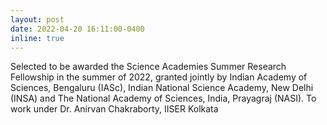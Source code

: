 ```yaml
---
layout: post
date: 2022-04-20 16:11:00-0400
inline: true
---
```


Selected to be awarded the Science Academies Summer Research Fellowship in the summer of 2022, granted jointly by Indian Academy of Sciences, Bengaluru (IASc), Indian National Science Academy, New
Delhi (INSA) and The National Academy of Sciences, India, Prayagraj (NASI). To work under Dr. Anirvan Chakraborty, IISER Kolkata
